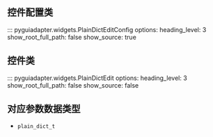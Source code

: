 ## 控件配置类

::: pyguiadapter.widgets.PlainDictEditConfig
    options:
        heading_level: 3
        show_root_full_path: false
        show_source: true

## 控件类

::: pyguiadapter.widgets.PlainDictEdit
    options:
        heading_level: 3
        show_root_full_path: false
        show_source: false


## 对应参数数据类型

- `plain_dict_t`
